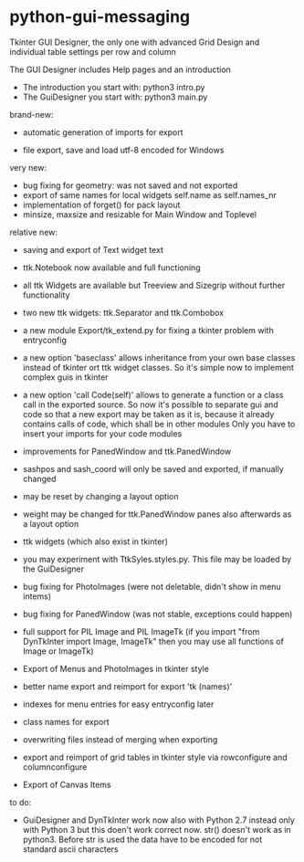 # python-gui-messaging
Tkinter GUI Designer, the only one with advanced Grid Design
and individual table settings per row and column


The GUI Designer includes Help pages and an introduction

- The introduction you start with: python3 intro.py
- The GuiDesigner you start with: python3 main.py


brand-new:

- automatic generation of imports for export

- file export, save and load utf-8 encoded for Windows

very new:

- bug fixing for geometry: was not saved and not exported
- export of same names for local widgets self.name as self.names_nr
- implementation of forget() for pack layout
- minsize, maxsize and resizable for Main Window and Toplevel

relative new:

- saving and export of Text widget text
- ttk.Notebook now available and full functioning
- all ttk Widgets are available
  but Treeview and Sizegrip without further functionality

- two new ttk widgets: ttk.Separator and ttk.Combobox

- a new module Export/tk_extend.py for fixing a tkinter problem with entryconfig

- a new option 'baseclass' allows inheritance from your own base classes instead of tkinter ort ttk widget classes.
  So it's simple now to implement complex guis in tkinter

- a new option 'call Code(self)' allows to generate a function or a class call in the exported source.
  So now it's possible to separate gui and code so that a new export may be taken as it is, because
  it already contains calls of code, which shall be in other modules
  Only you have to insert your imports for your code modules

- improvements for PanedWindow and ttk.PanedWindow
- sashpos and sash_coord will only be saved and exported, if manually changed
- may be reset by changing a layout option
- weight may be changed for ttk.PanedWindow panes also afterwards as a layout option

- ttk widgets (which also exist in tkinter)
- you may experiment with TtkSyles.styles.py. This file may be loaded by the GuiDesigner

- bug fixing for PhotoImages (were not deletable, didn't show in menu intems)
- bug fixing for PanedWindow (was not stable, exceptions could happen)

- full support for PIL Image and PIL ImageTk
  (if you import "from DynTkInter import Image, ImageTk"
  then you may use all functions of Image or ImageTk)
- Export of Menus and PhotoImages in tkinter style
- better name export and reimport for export 'tk (names)' 
- indexes for menu entries for easy entryconfig later
- class names for export
- overwriting files instead of merging when exporting
- export and reimport of grid tables in tkinter style
  via rowconfigure and columnconfigure
- Export of Canvas Items

to do:

- GuiDesigner and DynTkInter work now also with Python 2.7 instead only with Python 3
    but this doen't work correct now. str() doesn't work as in python3. Before str is used
    the data have to be encoded for not standard ascii characters
